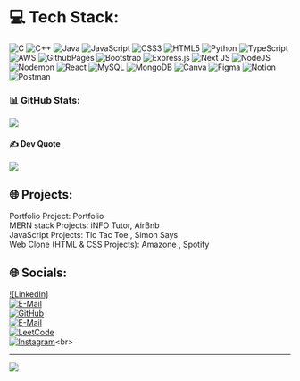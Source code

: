 
# 💻 Tech Stack:
![C](https://img.shields.io/badge/c-%2300599C.svg?style=for-the-badge&logo=c&logoColor=white) ![C++](https://img.shields.io/badge/c++-%2300599C.svg?style=for-the-badge&logo=c%2B%2B&logoColor=white) ![Java](https://img.shields.io/badge/java-%23ED8B00.svg?style=for-the-badge&logo=openjdk&logoColor=white) ![JavaScript](https://img.shields.io/badge/javascript-%23323330.svg?style=for-the-badge&logo=javascript&logoColor=%23F7DF1E) ![CSS3](https://img.shields.io/badge/css3-%231572B6.svg?style=for-the-badge&logo=css3&logoColor=white) ![HTML5](https://img.shields.io/badge/html5-%23E34F26.svg?style=for-the-badge&logo=html5&logoColor=white) ![Python](https://img.shields.io/badge/python-3670A0?style=for-the-badge&logo=python&logoColor=ffdd54) ![TypeScript](https://img.shields.io/badge/typescript-%23007ACC.svg?style=for-the-badge&logo=typescript&logoColor=white) ![AWS](https://img.shields.io/badge/AWS-%23FF9900.svg?style=for-the-badge&logo=amazon-aws&logoColor=white) ![GithubPages](https://img.shields.io/badge/github%20pages-121013?style=for-the-badge&logo=github&logoColor=white) ![Bootstrap](https://img.shields.io/badge/bootstrap-%238511FA.svg?style=for-the-badge&logo=bootstrap&logoColor=white) ![Express.js](https://img.shields.io/badge/express.js-%23404d59.svg?style=for-the-badge&logo=express&logoColor=%2361DAFB) ![Next JS](https://img.shields.io/badge/Next-black?style=for-the-badge&logo=next.js&logoColor=white) ![NodeJS](https://img.shields.io/badge/node.js-6DA55F?style=for-the-badge&logo=node.js&logoColor=white) ![Nodemon](https://img.shields.io/badge/NODEMON-%23323330.svg?style=for-the-badge&logo=nodemon&logoColor=%BBDEAD) ![React](https://img.shields.io/badge/react-%2320232a.svg?style=for-the-badge&logo=react&logoColor=%2361DAFB) ![MySQL](https://img.shields.io/badge/mysql-%2300000f.svg?style=for-the-badge&logo=mysql&logoColor=white) ![MongoDB](https://img.shields.io/badge/MongoDB-%234ea94b.svg?style=for-the-badge&logo=mongodb&logoColor=white) ![Canva](https://img.shields.io/badge/Canva-%2300C4CC.svg?style=for-the-badge&logo=Canva&logoColor=white) ![Figma](https://img.shields.io/badge/figma-%23F24E1E.svg?style=for-the-badge&logo=figma&logoColor=white) ![Notion](https://img.shields.io/badge/Notion-%23000000.svg?style=for-the-badge&logo=notion&logoColor=white) ![Postman](https://img.shields.io/badge/Postman-FF6C37?style=for-the-badge&logo=postman&logoColor=white)
### 📊 GitHub Stats:
<!-- 
![](https://github-readme-stats.vercel.app/api?username=pranjal-pro&theme=dark&hide_border=false&include_all_commits=true&count_private=true)<br/>
![](https://github-readme-streak-stats.herokuapp.com/?user=pranjal-pro&theme=dark&hide_border=false)<br/>
-->
![](https://github-readme-stats.vercel.app/api/top-langs/?username=pranjal-pro&theme=dark&hide_border=false&include_all_commits=true&count_private=true&layout=compact)

#### ✍️ Dev Quote
![](https://quotes-github-readme.vercel.app/api?type=horizontal&theme=dark)

## 🌐 Projects:
Portfolio Project: <a herf="https://pranjal-pro.github.io/Pranjal-Portfolio/">Portfolio</a> <br> 
MERN stack Projects: <a herf="https://info-tutor.onrender.com/">iNFO Tutor</a>, 
<a herf="https://airbnb-rjzj.onrender.com">AirBnb </a><br>
JavaScript Projects: <a herf="https://pranjal-pro.github.io/Tic-Tac-Toe">Tic Tac Toe </a>, <a herf="https://pranjal-pro.github.io/Simon-Says">Simon Says </a> <br>
Web Clone (HTML & CSS Projects): <a herf="https://pranjal-pro.github.io/Amazon-Clone">Amazone </a>, <a herf="https://pranjal-pro.github.io/Spotify-clone">Spotify </a>

## 🌐 Socials:
[![LinkedIn]](https://linkedin.com/in/pranjalpro12) <br>
[![E-Mail](https://img.shields.io/badge/G&ndash;Mail-%230077B5.svg?logo=gmail&logoColor=white&color=black)](mailto:pranjalpro12@gmail.com) <br>
[![GitHub](https://img.shields.io/badge/GitHub-%230077B5.svg?logo=github&logoColor=white&color=black)](https://linkedin.com/in/pranjalpro12) <br>
[![E-Mail](https://img.shields.io/badge/G&ndash;Mail-%230077B5.svg?logo=gmail&logoColor=white&color=black)](mailto:21bmc040@ietdavv.edu.in) <br>
[![LeetCode](https://img.shields.io/badge/LeetCode-%230077B5.svg?logo=leetcode&logoColor=white&color=black)](https://leetcode.com/pranjalpro/) <br>
[![Instagram](https://img.shields.io/badge/Instagram-%23E4405F.svg?logo=Instagram&logoColor=white&color=black)](https://instagram.com/pranjal_pro_)<br>

---
[![](https://visitcount.itsvg.in/api?id=pranjal-pro&icon=0&color=12)](https://visitcount.itsvg.in)


